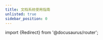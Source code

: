 ```yaml
---
title: 文档系统使用指南
unlisted: true
sidebar_position: 0
---
```


import {Redirect} from '@docusaurus/router';

<Redirect to="./edit-help/markdown-introduction/" /> 

